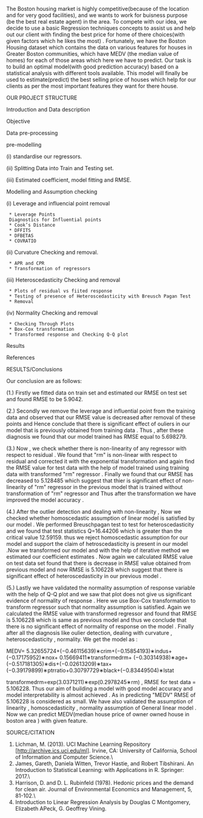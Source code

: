 The Boston housing market is highly competitive(because of the location and for very good facilities), and we wants to work for buisness purpose (be the best real estate agent) in the area. To compete with our idea, we decide to use a basic Regression techniques concepts to assist us and help out our client with finding the best price for home of there choices(with given factors which he likes the most) . Fortunately, we have the Boston Housing dataset which contains the data on various features for houses in Greater Boston communities, which have MEDV (the median value of homes) for each of those areas which here we have to predict. Our task is to build an optimal model(with good prediction accuracy) based on a statistical analysis with different tools available. This model will finally be used to estimate(predict) the best selling price of houses which help for our clients as per the most important features they want for there house.

OUR PROJECT STRUCTURE

Introduction and Data description

Objective

Data pre-processing

pre-modelling

(i) standardise our regressors.

(ii) Splitting Data into Train and Testing set.

(iii) Estimated coefficient, model fitting and RMSE.

Modelling and Assumption checking

(i) Leverage and influencial point removal

     * Leverage Points
     Diagnostics for Influential points
     * Cook’s Distance
     * DFFITS
     * DFBETAS
     * COVRATIO
(ii) Curvature Checking and removal.

     * APR and CPR
     * Transformation of regressors
(iii) Heteroscedasticity Checking and removal

     * Plots of residual vs fiited response
     * Testing of presence of Heteroscedasticity with Breusch Pagan Test
     * Removal
(iv) Normality Checking and removal

     * Checking Through Plots
     * Box-Cox transformation
     * Transformed response and Checking Q-Q plot             
Results

References

RESULTS/Conclusions

Our conclusion are as follows:

(1.) Firstly we fitted data on train set and estimated our RMSE on test set and found RMSE to be 5.9042.

(2.) Secondly we remove the leverage and influential point from the training data and observed that our RMSE value is decreased after removal of these points and Hence conclude that there is significant effect of ouliers in our model that is previously obtained from training data . Thus , after these diagnosis we found that our model trained has RMSE equal to 5.698279.

(3.) Now , we check whether there is non-linearity of any regressor with respect to residual . We found that "rm" is non-linear with respect to residual and corrected it with the exponential transformation and again find the RMSE value for test data with the help of model trained using training data with transformed "rm" regressor . Finally we found that our RMSE has decreased to 5.128485 which suggest that thier is significant effect of non-linearity of "rm" regressor in the previous model that is trained without transformation of "rm" regressor and Thus after the transformation we have improved the model accuracy .

(4.) After the outlier detection and dealing with non-linearity , Now we checked whether homoscedastic assumption of linear model is satisfied by our model . We performed Breuschpagan test to test for heteroscedasticity and we found that test statistics Q=16.44206 which is greater than the critical value 12.59159. thus we reject homoscedastic assumption for our model and support the claim of hetroscedasticity is present in our model .Now we transformed our model and with the help of iterative method we estimated our coefficient estimates . Now again we calculated RMSE value on test data set found that there is decrease in RMSE value obtained from previous model and now RMSE is 5.106228 which suggest that there is significant effect of heteroscedasticity in our previous model .

(5.) Lastly we have validated the normality assumption of response variable with the help of Q-Q plot and we saw that plot does not give us significant evidence of normality of response . Here we use Box-Cox transformation to transform regressor such that normality assumption is satisfied. Again we calculated the RMSE value with transformed regressor and found that RMSE is 5.106228 which is same as previous model and thus we conclude that there is no significant effect of normality of response on the model . Finally after all the diagnosis like oulier detection, dealing with curvature , heteroscedasticity , normality. We get the model as :

MEDV= 5.32655724+(−0.46115639)∗crim+(−0.15854193)∗indus+(−0.17175952)∗nox+ 0.15669411∗transformedrm+ (−0.30314938)∗age+ (−0.517181305)∗dis+(−0.02613209)∗tax+(−0.39179899)∗ptrratio+0.30797729∗black+(−0.83449504)∗lstat

transformedrm=exp(3.0371211)∗exp(0.2978245∗rm) , RMSE for test data = 5.106228. Thus our aim of building a model with good model accuracy and model interpretability is almost achieved . As in predicting "MEDV" RMSE of 5.106228 is considered as small. We have also validated the assumption of linearity , homoscedasticity , normality assumption of General linear model . Now we can predict MEDV(median house price of owner owned house in boston area ) with given feature.

SOURCE/CITATION

   1.   Lichman, M. (2013). UCI Machine Learning Repository [http://archive.ics.uci.edu/ml]. Irvine, CA: University of California, School of Information 
        and Computer Science.\
   2.   James, Gareth, Daniela Witten, Trevor Hastie, and Robert Tibshirani. An Introduction to Statistical Learning: with Applications in
        R. Springer: 2017.\
   3.   Harrison, D. and D. L. Rubinfeld (1978). Hedonic prices and the demand for clean air. Journal of Environmental Economics and 
         Management, 5, 81-102.\
   4.   Introduction to Linear Regression Analysis by Douglas C Montgomery, Elizabeth APeck, G. Geoffrey Vining.
